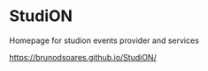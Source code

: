 # StudiON
Homepage for studion events provider and services

https://brunodsoares.github.io/StudiON/
